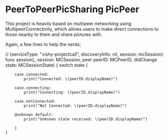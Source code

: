 # PeerToPeerPicSharing PicPeer
This project is heavily based on multipeer networking using MultipeerConnectivity, which allows users to make direct connections to those nearby to them and share pictures with. 



Again, a few lines to help the nerds;


//
(serviceType: "vishy-projectcall", discoveryInfo: nil, session: mcSession)
func session(_ session: MCSession, peer peerID: MCPeerID, didChange state: MCSessionState) {
        switch state {
        
        case.connected:
            print("Connected: \(peerID.displayName)")
            
        case.connecting:
            print("Connecting: \(peerID.displayName)")
            
        case.notConnected:
            print("Not Connected: \(peerID.displayName)")
            
        @unknown default:
            print("Unknown state received: \(peerID.displayName)")
            
        }
    }
    
